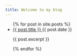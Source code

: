 ```yaml
---
title: Welcome to my blog
---
```

<ul>
  {% for post in site.posts %}
    <li>
      <a href="{{ post.url }}">{{ post.title }} </a><a>{{ post.date }}</a>
      <p>{{ post.excerpt }}</p>
    </li>
  {% endfor %}
</ul>
